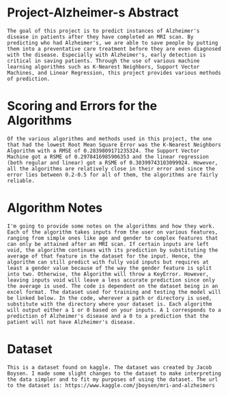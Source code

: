 # Project-Alzheimer-s Abstract
    The goal of this project is to predict instances of Alzheimer's disease in patients after they have completed an MRI scan. By predicting who had Alzheimer's, we are able to save people by putting them into a preventative care treatment before they are even diagnosed with the disease. Especially with Alzheimer's, early detection is critical in saving patients. Through the use of various machine learning algorithms such as K-Nearest Neighbors, Support Vector Machines, and Linear Regression, this project provides various methods of prediction. 

# Scoring and Errors for the Algorithms
    Of the various algorithms and methods used in this project, the one that had the lowest Root Mean Square Error was the K-Nearest Neighbors Algorithm with a RMSE of 0.2839809171235324. The Support Vector Machine got a RSME of 0.2978416985906353 and the linear regression (both regular and linear) got a RSME of 0.30399743103099924. However, all the algorithms are relatively close in their error and since the error lies between 0.2-0.5 for all of them, the algorithms are fairly reliable.

# Algorithm Notes
    I'm going to provide some notes on the algorithms and how they work. Each of the algorithm takes inputs from the user on various features, ranging from simple ones like age and gender to complex features that can only be attained after an MRI scan. If certain inputs are left void, the algorithm continues with its prediction by substituting the average of that feature in the dataset for the input. Hence, the algorithm can still predict with fully void inputs but requires at least a gender value because of the way the gender feature is split into two. Otherwise, the Algorithm will throw a KeyError. However, leaving inputs void will leave a less accurate prediction since only the average is used. The code is dependent on the dataset being in an excel format. The dataset used for training and testing the model will be linked below. In the code, wherever a path or directory is used, substitute with the directory where your dataset is. Each algorithm will output either a 1 or 0 based on your inputs. A 1 corresponds to a prediction of Alzheimer's disease and a 0 to a prediction that the patient will not have Alzheimer's disease.

# Dataset
    This is a dataset found on kaggle. The dataset was created by Jacob Boysen. I made some slight changes to the dataset to make interpreting the data simpler and to fit my purposes of using the dataset. The url to the dataset is: https://www.kaggle.com/jboysen/mri-and-alzheimers
